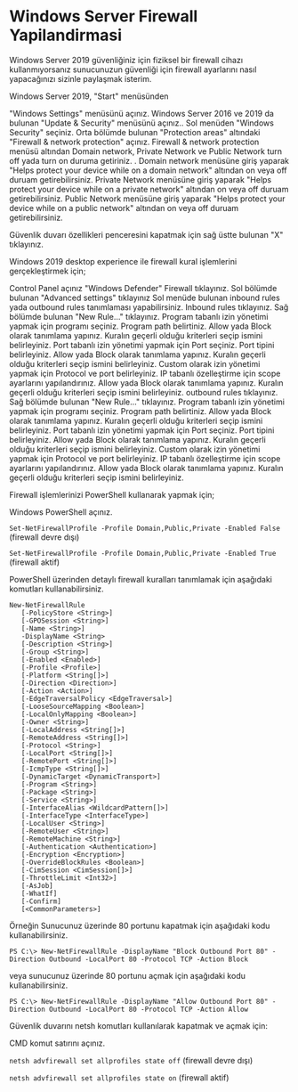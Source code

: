 # Windows Server Firewall Yapilandirmasi

Windows Server 2019 güvenliğiniz için fiziksel bir firewall cihazı kullanmıyorsanız sunucunuzun güvenliği için firewall ayarlarını nasıl yapacağınızı sizinle paylaşmak isterim. 

Windows Server 2019, "Start" menüsünden

  "Windows Settings" menüsünü açınız.
    Windows Server 2016 ve 2019 da bulunan "Update & Security" menüsünü açınız..
    Sol menüden "Windows Security" seçiniz.
    Orta bölümde bulunan "Protection areas" altındaki "Firewall & network protection" açınız.
    Firewall & network protection menüsü altından Domain network, Private Network ve Public Network turn off yada turn on duruma getiriniz.  .
        Domain network menüsüne giriş yaparak "Helps protect your device while on a domain network" altından on veya off duruam getirebilirsiniz.
        Private Network menüsüne giriş yaparak "Helps protect your device while on a private network" altından on veya off duruam getirebilirsiniz.
        Public Network menüsüne giriş yaparak "Helps protect your device while on a public network" altından on veya off duruam getirebilirsiniz. 

  Güvenlik duvarı özellikleri penceresini kapatmak için sağ üstte bulunan "X" tıklayınız. 


Windows 2019 desktop experience ile firewall kural işlemlerini gerçekleştirmek için;


  Control Panel açınız
        "Windows Defender" Firewall tıklayınız.
        Sol bölümde bulunan "Advanced settings" tıklayınız
        Sol menüde bulunan inbound rules yada outbound rules tanımlaması yapabilirsiniz.
            Inbound rules tıklayınız.
                Sağ bölümde bulunan "New Rule…" tıklayınız.
                    Program tabanlı izin yönetimi yapmak için programı seçiniz. Program path belirtiniz. Allow yada Block olarak tanımlama yapınız. Kuralın geçerli olduğu kriterleri seçip ismini belirleyiniz.
                    Port tabanlı izin yönetimi yapmak için Port seçiniz. Port tipini belirleyiniz. Allow yada Block olarak tanımlama yapınız. Kuralın geçerli olduğu kriterleri seçip ismini belirleyiniz.
                    Custom olarak izin yönetimi yapmak için Protocol ve port belirleyiniz. IP tabanlı özelleştirme için scope ayarlarını yapılandırınız. Allow yada Block olarak tanımlama yapınız. Kuralın geçerli olduğu kriterleri seçip ismini belirleyiniz. 
            outbound rules tıklayınız.
                Sağ bölümde bulunan "New Rule…" tıklayınız.
                    Program tabanlı izin yönetimi yapmak için programı seçiniz. Program path belirtiniz. Allow yada Block olarak tanımlama yapınız. Kuralın geçerli olduğu kriterleri seçip ismini belirleyiniz.
                    Port tabanlı izin yönetimi yapmak için Port seçiniz. Port tipini belirleyiniz. Allow yada Block olarak tanımlama yapınız. Kuralın geçerli olduğu kriterleri seçip ismini belirleyiniz.
                    Custom olarak izin yönetimi yapmak için Protocol ve port belirleyiniz. IP tabanlı özelleştirme için scope ayarlarını yapılandırınız. Allow yada Block olarak tanımlama yapınız. Kuralın geçerli olduğu kriterleri seçip ismini belirleyiniz. 




Firewall işlemlerinizi PowerShell kullanarak yapmak için;

Windows PowerShell açınız.

`Set-NetFirewallProfile -Profile Domain,Public,Private -Enabled False` (firewall devre dışı) 

`Set-NetFirewallProfile -Profile Domain,Public,Private -Enabled True` (firewall aktif)

PowerShell üzerinden detaylı firewall kuralları tanımlamak için aşağıdaki komutları kullanabilirsiniz.

 
```
New-NetFirewallRule
   [-PolicyStore <String>]
   [-GPOSession <String>]
   [-Name <String>]
   -DisplayName <String>
   [-Description <String>]
   [-Group <String>]
   [-Enabled <Enabled>]
   [-Profile <Profile>]
   [-Platform <String[]>]
   [-Direction <Direction>]
   [-Action <Action>]
   [-EdgeTraversalPolicy <EdgeTraversal>]
   [-LooseSourceMapping <Boolean>]
   [-LocalOnlyMapping <Boolean>]
   [-Owner <String>]
   [-LocalAddress <String[]>]
   [-RemoteAddress <String[]>]
   [-Protocol <String>]
   [-LocalPort <String[]>]
   [-RemotePort <String[]>]
   [-IcmpType <String[]>]
   [-DynamicTarget <DynamicTransport>]
   [-Program <String>]
   [-Package <String>]
   [-Service <String>]
   [-InterfaceAlias <WildcardPattern[]>]
   [-InterfaceType <InterfaceType>]
   [-LocalUser <String>]
   [-RemoteUser <String>]
   [-RemoteMachine <String>]
   [-Authentication <Authentication>]
   [-Encryption <Encryption>]
   [-OverrideBlockRules <Boolean>]
   [-CimSession <CimSession[]>]
   [-ThrottleLimit <Int32>]
   [-AsJob]
   [-WhatIf]
   [-Confirm]
   [<CommonParameters>]
```
Örneğin Sunucunuz üzerinde 80 portunu kapatmak için aşağıdaki kodu kullanabilirsiniz.

`PS C:\> New-NetFirewallRule -DisplayName "Block Outbound Port 80" -Direction Outbound -LocalPort 80 -Protocol TCP -Action Block`

veya sunucunuz üzerinde 80 portunu açmak için aşağıdaki kodu kullanabilirsiniz. 

`PS C:\> New-NetFirewallRule -DisplayName "Allow Outbound Port 80" -Direction Outbound -LocalPort 80 -Protocol TCP -Action Allow`


Güvenlik duvarını netsh komutları kullanılarak kapatmak  ve açmak için:

CMD komut satırını açınız. 

`netsh advfirewall set allprofiles state off` (firewall devre dışı)

`netsh advfirewall set allprofiles state on`  (firewall aktif)

